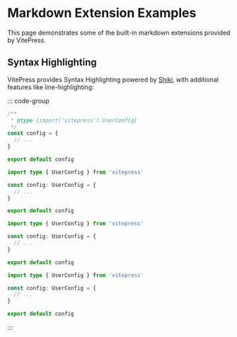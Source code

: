 # Markdown Extension Examples

This page demonstrates some of the built-in markdown extensions provided by VitePress.

## Syntax Highlighting

VitePress provides Syntax Highlighting powered by [Shiki](https://github.com/shikijs/shiki), with additional features like line-highlighting:

::: code-group

```js [Javascript]
/**
 * @type {import('vitepress').UserConfig}
 */
const config = {
  // ...
}

export default config
```

```ts [Vue/Nuxt]
import type { UserConfig } from 'vitepress'

const config: UserConfig = {
  // ...
}

export default config
```

```ts [React]
import type { UserConfig } from 'vitepress'

const config: UserConfig = {
  // ...
}

export default config
```

```ts [Angular]
import type { UserConfig } from 'vitepress'

const config: UserConfig = {
  // ...
}

export default config
```

:::
